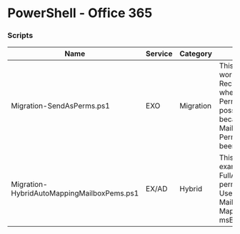 # PowerShell - Office 365

### Scripts
|**Name**|**Service**|**Category**|**Description**|**Note**|
|---|---|---|---|---|
|Migration-SendAsPerms.ps1|EXO|Migration|This script applies a workaround of using Recipient Permissions when Mailbox Permissions are not possible, usually because the target Mailbox of the Permission entry has not been migrated.||
|Migration-HybridAutoMappingMailboxPems.ps1|EX/AD|Hybrid|This script provides an example of how to grant FullAccess Mailbox permissions to an O365 User on an On-Prem Mailbox with Auto-Mapping using msExchDelegateListLink.|
